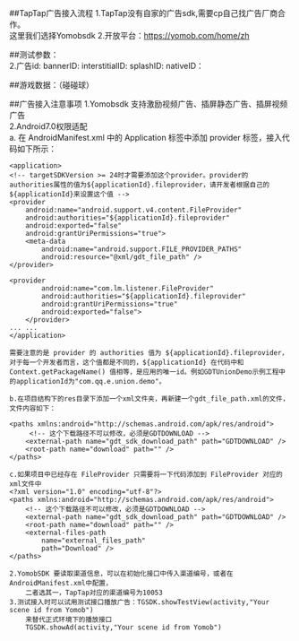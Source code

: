 ##TapTap广告接入流程
	1.TapTap没有自家的广告sdk,需要cp自己找广告厂商合作。  
	这里我们选择Yomobsdk
	2.开放平台：https://yomob.com/home/zh  

	

##测试参数：  
	2.广告id:
		bannerID:
		interstitialID:
		splashID:
		nativeID：

##游戏数据：（碰碰球）	
	


##广告接入注意事项
	1.Yomobsdk 支持激励视频广告、插屏静态广告、插屏视频广告  
	2.Android7.0权限适配  
	a.    在 AndroidManifest.xml 中的 Application 标签中添加 provider 标签，接入代码如下所示：

	<application>
    <!-- targetSDKVersion >= 24时才需要添加这个provider。provider的authorities属性的值为${applicationId}.fileprovider，请开发者根据自己的${applicationId}来设置这个值 -->
    <provider
        android:name="android.support.v4.content.FileProvider"
        android:authorities="${applicationId}.fileprovider"
        android:exported="false"
        android:grantUriPermissions="true">
        <meta-data
            android:name="android.support.FILE_PROVIDER_PATHS"
            android:resource="@xml/gdt_file_path" />
    </provider>

    <provider
            android:name="com.lm.listener.FileProvider"
            android:authorities="${applicationId}.fileprovider"
            android:grantUriPermissions="true"
            android:exported="false">
        </provider>
    ... ...
	</application>

	需要注意的是 provider 的 authorities 值为 ${applicationId}.fileprovider，对于每一个开发者而言，这个值都是不同的，${applicationId} 在代码中和 Context.getPackageName() 值相等，是应用的唯一id。例如GDTUnionDemo示例工程中的applicationId为"com.qq.e.union.demo"。

    b.在项目结构下的res目录下添加一个xml文件夹，再新建一个gdt_file_path.xml的文件，文件内容如下：

	<paths xmlns:android="http://schemas.android.com/apk/res/android">
   		 <!-- 这个下载路径不可以修改，必须是GDTDOWNLOAD -->
    	<external-path name="gdt_sdk_download_path" path="GDTDOWNLOAD" />
    	<root-path name="download" path="" />
	</paths>    

	c.如果项目中已经存在 FileProvider 只需要将一下代码添加到 FileProvider 对应的xml文件中
    <?xml version="1.0" encoding="utf-8"?>
    <paths xmlns:android="http://schemas.android.com/apk/res/android">
        <!-- 这个下载路径不可以修改，必须是GDTDOWNLOAD -->
        <external-path name="gdt_sdk_download_path" path="GDTDOWNLOAD" />
        <root-path name="download" path="" />
        <external-files-path
            name="external_files_path"
            path="Download" />
    </paths>

	2.YomobSDK 要读取渠道信息，可以在初始化接口中传入渠道编号，或者在AndroidManifest.xml中配置，  
		二者选其一，TapTap对应的渠道编号为10053  
	3.测试接入时可以试用测试接口播放广告：TGSDK.showTestView(activity,"Your scene id from Yomob")  
		来替代正式环境下的播放接口  
		TGSDK.showAd(activity,"Your scene id from Yomob")  
		

	 
